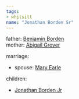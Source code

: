 ```yaml
---
tags:
- whitsitt
name: "Jonathan Borden Sr"
---
```


father: [Benjamin Borden](Benjamin%20Borden.md)  
mother: [Abigail Grover](Abigail%20Grover)

marriage:
  - spouse: [Mary Earle](Mary%20Earle)   

children:
  - [Jonathan Borden Jr](Jonathan%20Borden%20Jr.md)
